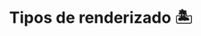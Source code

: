 ---
layout: ../../layouts/DocLayout.astro
title: Tipos de renderizado 🏝️
description: "Astro nos permite compilar nuestra aplicación en el cliente, servidor o al desplegarla."
difficulty: easy
post_id: "8"
---